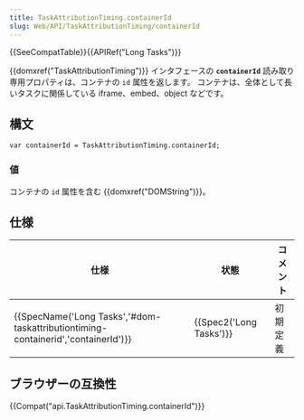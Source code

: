 ```yaml
---
title: TaskAttributionTiming.containerId
slug: Web/API/TaskAttributionTiming/containerId
---
```

{{SeeCompatTable}}{{APIRef("Long Tasks")}}

{{domxref("TaskAttributionTiming")}} インタフェースの **`containerId`** 読み取り専用プロパティは、コンテナの `id` 属性を返します。 コンテナは、全体として長いタスクに関係している iframe、embed、object などです。

## 構文

```
var containerId = TaskAttributionTiming.containerId;
```

### 値

コンテナの `id` 属性を含む {{domxref("DOMString")}}。

## 仕様

| 仕様                                                                                                         | 状態                             | コメント |
| ------------------------------------------------------------------------------------------------------------ | -------------------------------- | -------- |
| {{SpecName('Long Tasks','#dom-taskattributiontiming-containerid','containerId')}} | {{Spec2('Long Tasks')}} | 初期定義 |

## ブラウザーの互換性

{{Compat("api.TaskAttributionTiming.containerId")}}
